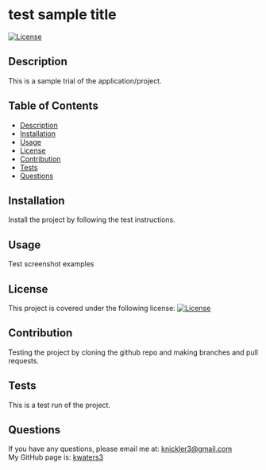 # test sample title
 
   [![License](https://img.shields.io/badge/License-BSD%203%20Clause-turquoise.svg)](https://opensource.org/licenses/BSD-3-Clause) 
 
 ## Description
   This is a sample trial of the application/project. 
 
 ## Table of Contents
   * [Description](#description)  
   * [Installation](#installation)
   * [Usage](#usage)
   * [License](#license)
   * [Contribution](#contribution)
   * [Tests](#tests)
   * [Questions](#questions)
   
 ## Installation
   Install the project by following the test instructions. 
 
 ## Usage
   Test screenshot examples
 
 ## License
   This project is covered under the following license: [![License](https://img.shields.io/badge/License-BSD%203%20Clause-turquoise.svg)](https://opensource.org/licenses/BSD-3-Clause)
 
 ## Contribution
   Testing the project by cloning the github repo and making branches and pull requests. 
 
 ## Tests
   This is a test run of the project. 
 
 ## Questions
   If you have any questions, please email me at: knickler3@gmail.com <br/>
   My GitHub page is: [kwaters3](https://github.com/kwaters3)
   
